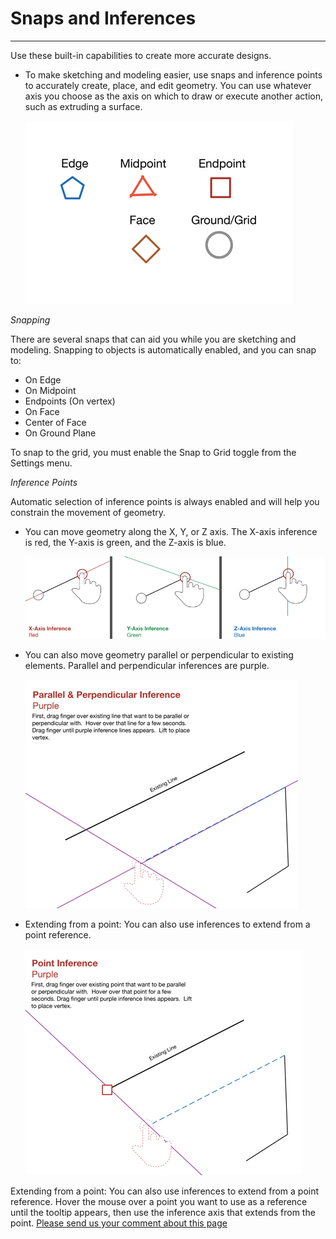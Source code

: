 # Snaps and Inferences

----

Use these built-in capabilities to create more accurate designs.
 
* To make sketching and modeling easier, use snaps and inference points to accurately create, place, and edit geometry. You can use whatever axis you choose as the axis on which to draw or execute another action, such as extruding a surface. 
    
    ![](Images/GUID-F944DE2D-DFAB-40E1-83FA-687264C616C1-low.png)

*Snapping*

There are several snaps that can aid you while you are sketching and modeling. Snapping to objects is automatically enabled, and you can snap to:

* On Edge
* On Midpoint
* Endpoints (On vertex)
* On Face
* Center of Face
* On Ground Plane

To snap to the grid, you must enable the Snap to Grid toggle from the Settings menu.

*Inference Points*

Automatic selection of inference points is always enabled and will help you constrain the movement of geometry.

* You can move geometry along the X, Y, or Z axis. The X-axis inference is red, the Y-axis is green, and the Z-axis is blue. 
    
    ![](Images/GUID-B2B8F57A-33AC-4C83-9B6C-905D80412915-low.png)
* You can also move geometry parallel or perpendicular to existing elements. Parallel and perpendicular inferences are purple. 
    
    ![](Images/GUID-ED76B8FE-4083-4C9B-963C-FBC1D705CADC-low.png)
* Extending from a point: You can also use inferences to extend from a point reference. 
    
    ![](Images/GUID-BDDC9043-3E81-4B5F-8219-749BBD6689DE-low.png)

Extending from a point: You can also use inferences to extend from a point reference. Hover the mouse over a point you want to use as a reference until the tooltip appears, then use the inference axis that extends from the point.
[Please send us your comment about this page](#)